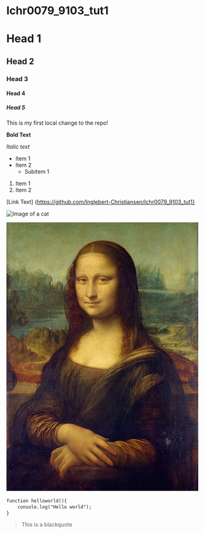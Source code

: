 # Ichr0079_9103_tut1

# Head 1
## Head 2
### Head 3
#### Head 4
##### Head 5

This is my first local change to the repo!

**Bold Text**

*Italic text*

- Item 1
- Item 2
    - Subitem 1

1. Item 1
2. Item 2

[Link Text] {https://github.com/Inglebert-Christiansen/Ichr0079_9103_tut1}

![Image of a cat](http://placekitten.com/200/300)

![Image of Mona lisa](readmeImages\Mona_Lisa_by_Leonardo_da_Vinci_500_x_700.jpg)

```
function helloworld(){
    console.log("Hello world");
}
```

> This is a blackquote